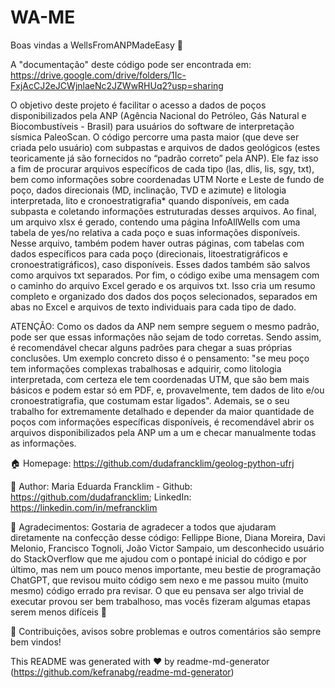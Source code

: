 # WA-ME
Boas vindas a WellsFromANPMadeEasy 👋

A "documentação" deste código pode ser encontrada em: https://drive.google.com/drive/folders/1Ic-FxjAcCJ2eJCWjnlaeNc2JZWwRHUq2?usp=sharing

O objetivo deste projeto é facilitar o acesso a dados de poços disponibilizados pela ANP (Agência Nacional do Petróleo, Gás Natural e Biocombustíveis - Brasil) para usuários do software de interpretação sísmica PaleoScan. O código percorre uma pasta maior (que deve ser criada pelo usuário) com subpastas e arquivos de dados geológicos (estes teoricamente já são fornecidos no “padrão correto” pela ANP). Ele faz isso a fim de procurar arquivos específicos de cada tipo (las, dlis, lis, sgy, txt), bem como informações sobre coordenadas UTM Norte e Leste de fundo de poço, dados direcionais (MD, inclinação, TVD e azimute) e litologia interpretada, lito e cronoestratigrafia* quando disponíveis, em cada subpasta e coletando informações estruturadas desses arquivos. Ao final, um arquivo xlsx é gerado, contendo uma página InfoAllWells com uma tabela de yes/no relativa a cada poço e suas informações disponíveis. Nesse arquivo, também podem haver outras páginas, com tabelas com dados específicos para cada poço (direcionais, litoestratigráficos e cronoestratigráficos), caso disponíveis. Esses dados também são salvos como arquivos txt separados. Por fim, o código exibe uma mensagem com o caminho do arquivo Excel gerado e os arquivos txt. Isso cria um resumo completo e organizado dos dados dos poços selecionados, separados em abas no Excel e arquivos de texto individuais para cada tipo de dado.

ATENÇÃO: Como os dados da ANP nem sempre seguem o mesmo padrão, pode ser que essas informações não sejam de todo corretas. Sendo assim, é recomendável checar alguns padrões para chegar a suas próprias conclusões. Um exemplo concreto disso é o pensamento: "se meu poço tem informações complexas  trabalhosas e adquirir, como litologia interpretada, com certeza ele tem coordenadas UTM, que são bem mais básicos e podem estar só em PDF, e, provavelmente, tem dados de lito e/ou cronoestratigrafia, que costumam estar ligados". Ademais, se o seu trabalho for extremamente detalhado e depender da maior quantidade de poços com informações específicas disponíveis, é recomendável abrir os arquivos disponibilizados pela ANP um a um e checar manualmente todas as informações.

🏠 Homepage: https://github.com/dudafrancklim/geolog-python-ufrj

👤 Author: Maria Eduarda Francklim - Github: https://github.com/dudafrancklim; LinkedIn: https://linkedin.com/in/mefrancklim

🤝 Agradecimentos: 
Gostaria de agradecer a todos que ajudaram diretamente na confecção desse código: Fellippe Bione, Diana Moreira, Davi Melonio, Francisco Tognoli, João Victor Sampaio, um desconhecido usuário do StackOverflow que me ajudou com o pontapé inicial do código e por último, mas nem um pouco menos importante, meu bestie de programação ChatGPT, que revisou muito código sem nexo e me passou muito (muito mesmo) código errado pra revisar. O que eu pensava ser algo trivial de executar provou ser bem trabalhoso, mas vocês fizeram algumas etapas serem menos difíceis 🩵

🫰 Contribuições, avisos sobre problemas e outros comentários são sempre bem vindos! 


This README was generated with ❤️ by readme-md-generator (https://github.com/kefranabg/readme-md-generator)
